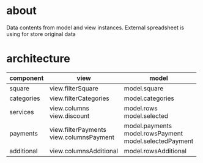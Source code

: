 about
=
Data contents from model and view instances. External spreadsheet is using for store original data

architecture
=
component|view|model
-|-|-
square|view.filterSquare | model.square
categories|view.filterCategories | model.categories
services|view.columns <br> view.discount| model.rows <br> model.selected 
payments|view.filterPayments <br> view.columnsPayment | model.payments <br> model.rowsPayment <br> model.selectedPayment
additional|view.columnsAdditional|model.rowsAdditional <br>

